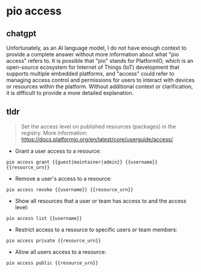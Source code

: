 # pio access 
## chatgpt 
Unfortunately, as an AI language model, I do not have enough context to provide a complete answer without more information about what "pio access" refers to. It is possible that "pio" stands for PlatformIO, which is an open-source ecosystem for Internet of Things (IoT) development that supports multiple embedded platforms, and "access" could refer to managing access control and permissions for users to interact with devices or resources within the platform. Without additional context or clarification, it is difficult to provide a more detailed explanation. 

## tldr 
 
> Set the access level on published resources (packages) in the registry.
> More information: <https://docs.platformio.org/en/latest/core/userguide/access/>.

- Grant a user access to a resource:

`pio access grant {{guest|maintainer|admin}} {{username}} {{resource_urn}}`

- Remove a user's access to a resource:

`pio access revoke {{username}} {{resource_urn}}`

- Show all resources that a user or team has access to and the access level:

`pio access list {{username}}`

- Restrict access to a resource to specific users or team members:

`pio access private {{resource_urn}}`

- Allow all users access to a resource:

`pio access public {{resource_urn}}`
